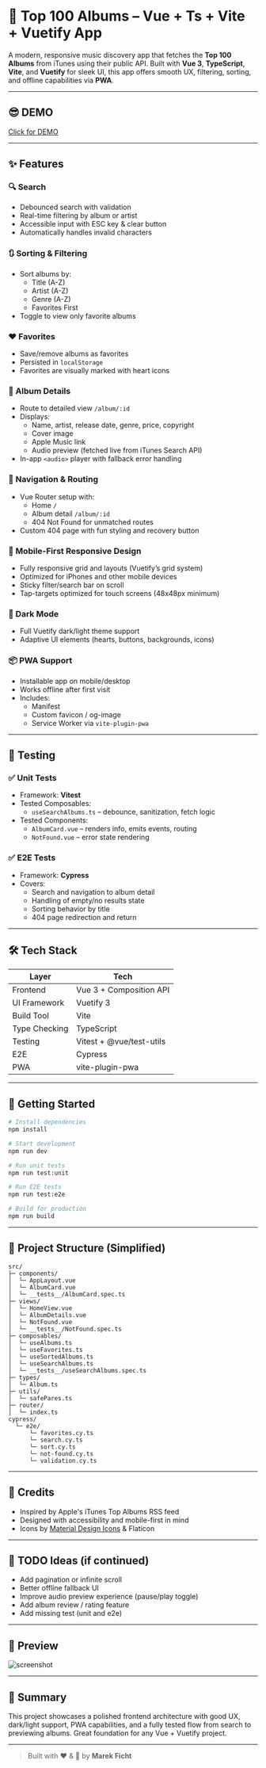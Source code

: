 # 🎵 Top 100 Albums – Vue + Ts + Vite + Vuetify App

A modern, responsive music discovery app that fetches the **Top 100 Albums** from iTunes using their public API. Built with **Vue 3**, **TypeScript**, **Vite**, and **Vuetify** for sleek UI, this app offers smooth UX, filtering, sorting, and offline capabilities via **PWA**.

---

## 😎 DEMO

[Click for DEMO](https://MarkFicht.github.io/top-100-albums/)

---

## ✨ Features

### 🔍 Search

- Debounced search with validation
- Real-time filtering by album or artist
- Accessible input with ESC key & clear button
- Automatically handles invalid characters

### 🔃 Sorting & Filtering

- Sort albums by:
  - Title (A-Z)
  - Artist (A-Z)
  - Genre (A-Z)
  - Favorites First
- Toggle to view only favorite albums

### ❤️ Favorites

- Save/remove albums as favorites
- Persisted in `localStorage`
- Favorites are visually marked with heart icons

### 🎷 Album Details

- Route to detailed view `/album/:id`
- Displays:
  - Name, artist, release date, genre, price, copyright
  - Cover image
  - Apple Music link
  - Audio preview (fetched live from iTunes Search API)
- In-app `<audio>` player with fallback error handling

### 🧱 Navigation & Routing

- Vue Router setup with:
  - Home `/`
  - Album detail `/album/:id`
  - 404 Not Found for unmatched routes
- Custom 404 page with fun styling and recovery button

### 📱 Mobile-First Responsive Design

- Fully responsive grid and layouts (Vuetify’s grid system)
- Optimized for iPhones and other mobile devices
- Sticky filter/search bar on scroll
- Tap-targets optimized for touch screens (48x48px minimum)

### 🌙 Dark Mode

- Full Vuetify dark/light theme support
- Adaptive UI elements (hearts, buttons, backgrounds, icons)

### 📦 PWA Support

- Installable app on mobile/desktop
- Works offline after first visit
- Includes:
  - Manifest
  - Custom favicon / og-image
  - Service Worker via `vite-plugin-pwa`

---

## 🧪 Testing

### ✅ Unit Tests

- Framework: **Vitest**
- Tested Composables:
  - `useSearchAlbums.ts` – debounce, sanitization, fetch logic
- Tested Components:
  - `AlbumCard.vue` – renders info, emits events, routing
  - `NotFound.vue` – error state rendering

### ✅ E2E Tests

- Framework: **Cypress**
- Covers:
  - Search and navigation to album detail
  - Handling of empty/no results state
  - Sorting behavior by title
  - 404 page redirection and return

---

## 🛠️ Tech Stack

| Layer         | Tech                     |
| ------------- | ------------------------ |
| Frontend      | Vue 3 + Composition API  |
| UI Framework  | Vuetify 3                |
| Build Tool    | Vite                     |
| Type Checking | TypeScript               |
| Testing       | Vitest + @vue/test-utils |
| E2E           | Cypress                  |
| PWA           | vite-plugin-pwa          |

---

## 🚀 Getting Started

```bash
# Install dependencies
npm install

# Start development
npm run dev

# Run unit tests
npm run test:unit

# Run E2E tests
npm run test:e2e

# Build for production
npm run build
```

---

## 📁 Project Structure (Simplified)

```
src/
├─ components/
│  └─ AppLayout.vue
│  └─ AlbumCard.vue
│  └─ __tests__/AlbumCard.spec.ts
├─ views/
│  └─ HomeView.vue
│  └─ AlbumDetails.vue
│  └─ NotFound.vue
│  └─ __tests__/NotFound.spec.ts
├─ composables/
│  └─ useAlbums.ts
│  └─ useFavorites.ts
│  └─ useSortedAlbums.ts
│  └─ useSearchAlbums.ts
│  └─ __tests__/useSearchAlbums.spec.ts
├─ types/
│  └─ Album.ts
├─ utils/
│  └─ safePares.ts
├─ router/
│  └─ index.ts
cypress/
  └─ e2e/
      └─ favorites.cy.ts
      └─ search.cy.ts
      └─ sort.cy.ts
      └─ not-found.cy.ts
      └─ validation.cy.ts
```

---

## 🙌 Credits

- Inspired by Apple's iTunes Top Albums RSS feed
- Designed with accessibility and mobile-first in mind
- Icons by [Material Design Icons](https://materialdesignicons.com/) & Flaticon

---

## 🧠 TODO Ideas (if continued)

- Add pagination or infinite scroll
- Better offline fallback UI
- Improve audio preview experience (pause/play toggle)
- Add album review / rating feature
- Add missing test (unit and e2e)

---

## 📸 Preview

![screenshot](./src/assets/iphone-preview-min.png)

---

## 🧠 Summary

This project showcases a polished frontend architecture with good UX, dark/light support, PWA capabilities, and a fully tested flow from search to previewing albums. Great foundation for any Vue + Vuetify project.

---

> Built with ❤️ & 🎷 by **Marek Ficht**
